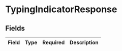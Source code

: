 # TypingIndicatorResponse


## Fields

| Field       | Type        | Required    | Description |
| ----------- | ----------- | ----------- | ----------- |